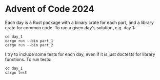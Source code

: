 # Advent of Code 2024

Each day is a Rust package with a binary crate for each part, and a library crate for common code. To run a given day's solution,
e.g. day 1:

```
cd day_1
cargo run --bin part_1
cargo run --bin part_2
```

I try to include some tests for each day, even if it is just doctests for library functions. To run tests:

```
cd day_1
cargo test
```

